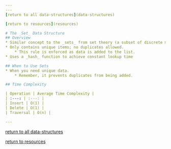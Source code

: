 ```yaml
---
---
[return to all data-structures](data-structures)

[return to resources](resources)

# The _Set_ Data Structure
## Overview
* Similar concept to the _sets_ from set theory (a subset of discrete mathematics).
* Only contains unique items; no duplicates allowed.
    * This rule is enforced as data is added to the list.
* Uses a _hash_ function to achieve constant lookup time

## When to Use Sets
* When you need unique data.
    * Remember, it prevents duplicates from being added.

## Time Complexity

| Operation | Average Time Complexity |
| :---: | :---: |
| Insert | O(1) |
| Delete | O(1) |
| Traversal | O(n) |

---
```

[return to all data-structures](data-structures)

[return to resources](resources)
